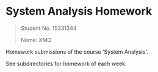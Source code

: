 # System Analysis Homework

> Student No. 15331344
>
> Name: XMQ

Homework submissions of the course 'System Analysis'.

See subdirectories for homework of each week.

